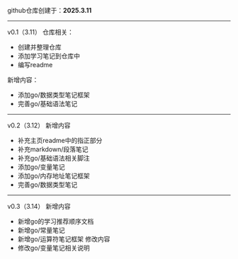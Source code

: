 github仓库创建于：**2025.3.11**
***
v0.1（3.11）
仓库相关：
* 创建并整理仓库
* 添加学习笔记到仓库中
* 编写readme

新增内容：
* 添加go/数据类型笔记框架
* 完善go/基础语法笔记
***
v0.2（3.12）
新增内容
* 补充主页readme中的指正部分
* 补充markdown/段落笔记
* 补充go/基础语法相关脚注
* 添加go/变量笔记
* 添加go/内存地址笔记框架
* 完善go/数据类型笔记
***
v0.3（3.14）
新增内容
* 新增go的学习推荐顺序文档
* 新增go/常量笔记
* 新增go/运算符笔记框架
修改内容
* 修改go/变量笔记相关说明